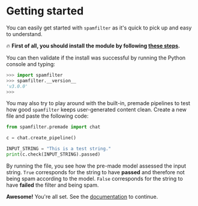 # Getting started

You can easily get started with `spamfilter` as it's quick to pick up and easy to understand.

🔥 **First of all, you should install the module by following [these steps](./installation.md).**

You can then validate if the install was successful by running the Python console and typing:

```python
>>> import spamfilter
>>> spamfilter.__version__
'v3.0.0'
>>> 
```

You may also try to play around with the built-in, premade pipelines to test how good `spamfilter` keeps user-generated content clean. Create a new file and paste the following code:

```python
from spamfilter.premade import chat

c = chat.create_pipeline()

INPUT_STRING = "This is a test string."
print(c.check(INPUT_STRING).passed)
```

By running the file, you see how the pre-made model assessed the input string. `True` corresponds for the string to have **passed** and therefore not being spam according to the model. `False` corresponds for the string to have **failed** the filter and being spam.

**Awesome!** You're all set. See the [documentation](./documentation.md) to continue.
